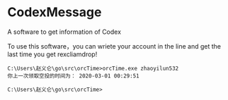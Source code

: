 # CodexMessage
A software to get information of Codex

To use this software，you can wriete your account in the line and get the last time you get rexcliamdrop!

```
C:\Users\赵义仑\go\src\orcTime>orcTime.exe zhaoyilun532
你上一次领取空投的时间为： 2020-03-01 00:29:51

C:\Users\赵义仑\go\src\orcTime>

```
